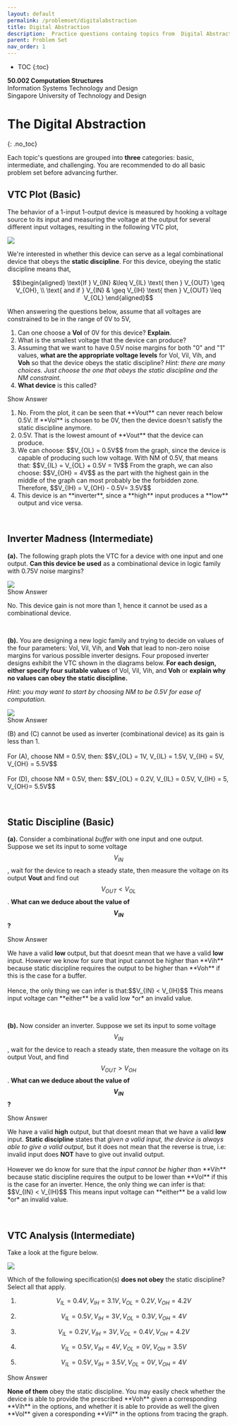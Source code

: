 ```yaml
---
layout: default
permalink: /problemset/digitalabstraction
title: Digital Abstraction
description:  Practice questions containg topics from  Digital Abstraction
parent: Problem Set
nav_order: 1
---
```



* TOC
{:toc}

**50.002 Computation Structures**
<br>
Information Systems Technology and Design
<br>
Singapore University of Technology and Design





# The Digital Abstraction
{: .no_toc}

Each topic's questions are grouped into **three** categories: basic, intermediate, and challenging. You are recommended to do all basic problem set before advancing further. 
## VTC Plot (Basic)  

The behavior of a 1-input 1-output device is measured by hooking a voltage source to its input and measuring the voltage at the output for several different input voltages, resulting in the following VTC plot,

<img src="https://dropbox.com/s/t6na36ox8r8osef/Q1.png?raw=1"   class="center_fifty"     >

We're interested in whether this device can serve as a legal combinational device that obeys the **static discipline**. For this device, obeying the static discipline means that,

  

$$\begin{aligned}
\text{If } V_{IN} &\leq V_{IL} \text{ then } V_{OUT} \geq V_{OH}, \\
\text{ and if } V_{IN} & \geq V_{IH} \text{ then } V_{OUT} \leq V_{OL}
\end{aligned}$$

  

When answering the questions below, assume that all voltages are constrained to be in the range of 0V to 5V,

  
  
  

1. Can one choose a **Vol** of 0V for this device? **Explain**.
2. What is the smallest voltage that the device can produce?
3. Assuming that we want to have 0.5V noise margins for both "0" and "1" values, **what are the appropriate voltage levels** for Vol, Vil, Vih, and **Voh** so that the device obeys the static discipline? *Hint: there are many choices. Just choose the one that obeys the static discipline and the NM constraint.*
4. **What device** is this called?



<div cursor="pointer" class="collapsible">Show Answer</div><div class="content_answer"><p>
<ol type="1">
<li> No. From the plot, it can be seen that **Vout** can never reach below 0.5V. If **Vol** is chosen to be 0V, then the device doesn't satisfy the static discipline anymore.
</li>
<li> 0.5V. That is the lowest amount of **Vout** that the device can produce.</li>
<li> We can choose: $$V_{OL} = 0.5V$$ from the graph, since the device is capable of producing such low voltage. With NM of 0.5V, that means that: $$V_{IL} = V_{OL} + 0.5V = 1V$$
From the graph, we can also choose: $$V_{OH} = 4V$$ 
as the part with the highest gain in the middle of the graph can most probably be the forbidden zone. Therefore, $$V_{IH} = V_{OH} - 0.5V= 3.5V$$</li>
<li>This device is an **inverter**, since a **high** input produces a **low** output and vice versa.</li></ol></p></div><br>

  
  

##  Inverter Madness (Intermediate)
  
  
  

**(a).** The following graph plots the VTC for a device with one input and one output. **Can this device be used** as a combinational device in logic family with 0.75V noise margins?

<img src="https://dropbox.com/s/q363sc7ov84ww45/Q2.png?raw=1"    class="center_fifty"    >


<div cursor="pointer" class="collapsible">Show Answer</div><div class="content_answer"><p>
No. This device gain is not more than 1, hence it cannot be used as a combinational device.
</p></div><br>

**(b).** You are designing a new logic family and trying to decide on values of the four parameters: Vol, Vil, Vih, and **Voh** that lead to non-zero noise margins for various possible inverter designs. Four proposed inverter designs exhibit the VTC shown in the diagrams below. **For each design, either specify four suitable values** of Vol, Vil, Vih, and **Voh** or **explain why no values can obey the static discipline.** 

*Hint: you may want to start by choosing NM to be 0.5V for ease of computation.*

<img src="https://dropbox.com/s/j8e2aii7x6cjtv2/Q3.png?raw=1"     class="center_fifty"   >



<div cursor="pointer" class="collapsible">Show Answer</div><div class="content_answer"><p>
(B) and (C) cannot be used as inverter (combinational device) as its gain is less than 1. 
<br><br>
For (A), choose NM = 0.5V, then: $$V_{OL} = 1V, V_{IL} = 1.5V, V_{IH} = 5V, V_{OH} = 5.5V$$
<br><br>
For (D), choose NM = 0.5V, then: $$V_{OL} = 0.2V, V_{IL} = 0.5V, V_{IH} = 5, V_{OH}= 5.5V$$
</p></div><br>

## Static Discipline (Basic)


**(a).** Consider a combinational *buffer* with one input and one output. Suppose we set its input to some voltage $$V_{IN}$$, wait for the device to reach a steady state, then measure the voltage on its output **Vout** and find out $$V_{OUT} < V_{OL}$$. **What can we deduce about the value of $$V_{IN}$$?**

<div cursor="pointer" class="collapsible">Show Answer</div><div class="content_answer"><p>
We have a valid <strong>low</strong> output, but that doesnt mean that we have a valid <strong>low</strong> input. However we know for sure that input cannot be higher than **Vih** because static discipline requires the output to be higher than **Voh** if this is the case for a buffer. 
<br><br>
Hence, the only thing we can infer is that:$$V_{IN} < V_{IH}$$ This means input voltage can **either** be a valid low *or* an invalid value.
</p></div><br>

**(b).** Now consider an inverter. Suppose we set its input to some voltage $$V_{IN}$$, wait for the device to reach a steady state, then measure the voltage on its output Vout, and find $$V_{OUT} > V_{OH}$$. **What can we deduce about the value of $$V_{IN}$$?**



<div cursor="pointer" class="collapsible">Show Answer</div><div class="content_answer"><p>
We have a valid <strong>high</strong> output, but that doesnt mean that we have a valid <strong>low</strong> input. <strong>Static discipline</strong> states that <i>given a valid input, the device is always able to give a valid output,</i> but it does not mean that the reverse is true, i.e: invalid input does <strong>NOT</strong> have to give out invalid output.
<br><br>
However we do know for sure that the <i>input cannot be higher than</i> **Vih** because static discipline requires the output to be lower than **Vol** if this is the case for an inverter. Hence, the only thing we can infer is that: $$V_{IN} < V_{IH}$$ This means input voltage can **either** be a valid low *or* an invalid value.
</p></div><br>

 

## VTC Analysis (Intermediate)

Take a look at the figure below.
 
<img src="https://dropbox.com/s/kuplff553g8jdff/vtc.png?raw=1"      class="center_fifty"  >

Which of the following specification(s) **does not obey** the static discipline? Select all that apply.

  
  

1. $$V_{IL} = 0.4V, V_{IH} = 3.1V, V_{OL} = 0.2V, V_{OH} = 4.2V$$

1. $$V_{IL} = 0.5V, V_{IH} = 3V, V_{OL} = 0.3V, V_{OH} = 4V$$

1. $$V_{IL} = 0.2V, V_{IH} = 3V, V_{OL} = 0.4V, V_{OH} = 4.2V$$

1. $$V_{IL} = 0.5V, V_{IH} = 4V, V_{OL} = 0V, V_{OH} = 3.5V$$

1. $$V_{IL} = 0.5V, V_{IH} = 3.5V, V_{OL} = 0V, V_{OH} = 4V$$

  
<div cursor="pointer" class="collapsible">Show Answer</div><div class="content_answer"><p>
<strong>None of them</strong> obey the static discipline. You may easily check whether the device is able to provide the prescribed **Voh** given a corresponding **Vih** in the options, and whether it is able to provide as well the given **Vol** given a coresponding **Vil** in the options from tracing the graph.
</p></div><br>

